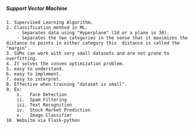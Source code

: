 ##### Support Vector Machine
    1. Supervised Learning Algorithm.
    2. Classification method in ML.
        - Separates data using "Hyperplane" (2d or a plane in 3d).
        - Separates the two categories in the sense that it maximizes the distance to points in either category this  distance is called the "margin".
    3. SVMs can work with very small datasets and are not prone to overfitting.
    4. It solves the convex optimization problem.
    5. easy to understand.
    6. easy to implement.
    7. easy to interpret.
    8. Effective when training "dataset is small".
    9. Ex: 
        i.   Face Detection
        ii.  Spam Filtering
        iii. Text Recognition
        iv.  Stock Market Prediction
        v.   Image Classifier
    10. Website via Flask-python
